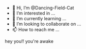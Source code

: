 - 👋 Hi, I’m @Dancing-Field-Cat
- 👀 I’m interested in ...
- 🌱 I’m currently learning ...
- 💞️ I’m looking to collaborate on ...
- 📫 How to reach me ...

<!---
Dancing-Field-Cat/Dancing-Field-Cat is a ✨ special ✨ repository because its `README.md` (this file) appears on your GitHub profile.
You can click the Preview link to take a look at your changes.
--->
hey you!! you're awake

